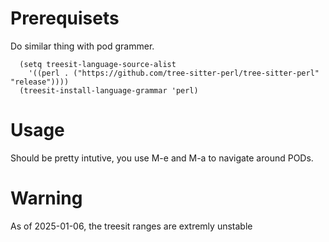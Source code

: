 # Prerequisets

Do similar thing with pod grammer.

```elisp
  (setq treesit-language-source-alist
    '((perl . ("https://github.com/tree-sitter-perl/tree-sitter-perl" "release"))))
  (treesit-install-language-grammar 'perl)
```

# Usage

Should be pretty intutive, you use M-e and M-a to navigate around PODs.

# Warning

As of 2025-01-06, the treesit ranges are extremly unstable
